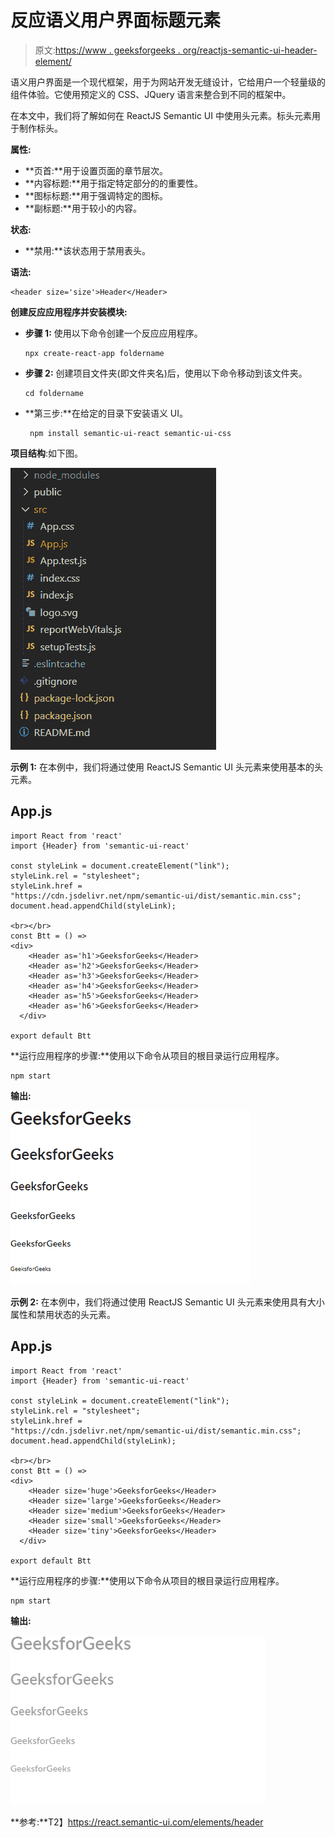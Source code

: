 # 反应语义用户界面标题元素

> 原文:[https://www . geeksforgeeks . org/reactjs-semantic-ui-header-element/](https://www.geeksforgeeks.org/reactjs-semantic-ui-header-element/)

语义用户界面是一个现代框架，用于为网站开发无缝设计，它给用户一个轻量级的组件体验。它使用预定义的 CSS、JQuery 语言来整合到不同的框架中。

在本文中，我们将了解如何在 ReactJS Semantic UI 中使用头元素。标头元素用于制作标头。

**属性:**

*   **页首:**用于设置页面的章节层次。
*   **内容标题:**用于指定特定部分的的重要性。
*   **图标标题:**用于强调特定的图标。
*   **副标题:**用于较小的内容。

**状态:**

*   **禁用:**该状态用于禁用表头。

**语法:**

```
<header size='size'>Header</Header>
```

**创建反应应用程序并安装模块:**

*   **步骤 1:** 使用以下命令创建一个反应应用程序。

    ```
    npx create-react-app foldername
    ```

*   **步骤 2:** 创建项目文件夹(即文件夹名)后，使用以下命令移动到该文件夹。

    ```
    cd foldername
    ```

*   **第三步:**在给定的目录下安装语义 UI。

    ```
     npm install semantic-ui-react semantic-ui-css
    ```

**项目结构**:如下图。

![](img/f04ae0d8b722a9fff0bd9bd138b29c23.png)

**示例 1:** 在本例中，我们将通过使用 ReactJS Semantic UI 头元素来使用基本的头元素。

## App.js

```
import React from 'react'
import {Header} from 'semantic-ui-react'

const styleLink = document.createElement("link");
styleLink.rel = "stylesheet";
styleLink.href = 
"https://cdn.jsdelivr.net/npm/semantic-ui/dist/semantic.min.css";
document.head.appendChild(styleLink);

<br></br>
const Btt = () =>
<div>
    <Header as='h1'>GeeksforGeeks</Header>
    <Header as='h2'>GeeksforGeeks</Header>
    <Header as='h3'>GeeksforGeeks</Header>
    <Header as='h4'>GeeksforGeeks</Header>
    <Header as='h5'>GeeksforGeeks</Header>
    <Header as='h6'>GeeksforGeeks</Header>
  </div>

export default Btt    
```

**运行应用程序的步骤:**使用以下命令从项目的根目录运行应用程序。

```
npm start
```

**输出:**

![](img/eab3485fe040273ef1b17c2f621f9f3a.png)

**示例 2:** 在本例中，我们将通过使用 ReactJS Semantic UI 头元素来使用具有大小属性和禁用状态的头元素。

## App.js

```
import React from 'react'
import {Header} from 'semantic-ui-react'

const styleLink = document.createElement("link");
styleLink.rel = "stylesheet";
styleLink.href = 
"https://cdn.jsdelivr.net/npm/semantic-ui/dist/semantic.min.css";
document.head.appendChild(styleLink);

<br></br>
const Btt = () =>
<div>
    <Header size='huge'>GeeksforGeeks</Header>
    <Header size='large'>GeeksforGeeks</Header>
    <Header size='medium'>GeeksforGeeks</Header>
    <Header size='small'>GeeksforGeeks</Header>
    <Header size='tiny'>GeeksforGeeks</Header>
  </div>

export default Btt    
```

**运行应用程序的步骤:**使用以下命令从项目的根目录运行应用程序。

```
npm start
```

**输出:**

![](img/6b5e66397e73b8af40c56203fc5f9c54.png)

**参考:**T2】https://react.semantic-ui.com/elements/header